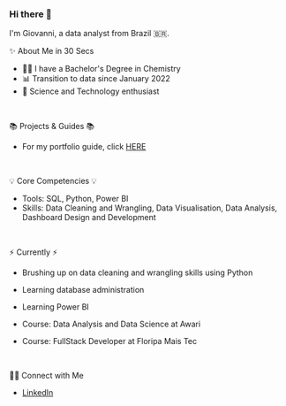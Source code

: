 ### Hi there 👋

I'm Giovanni, a data analyst from Brazil 🇧🇷.
<br>

✨ About Me in 30 Secs 
- 👨‍🔬 I have a Bachelor's Degree in Chemistry
- 📊 Transition to data since January 2022
- 🔭 Science and Technology enthusiast
<br>

📚 Projects & Guides 📚
- For my portfolio guide, click [HERE](https://github.com/giovannilp/Portfolio-Guide)
<br>

💡 Core Competencies 💡
- Tools: SQL, Python, Power BI
- Skills: Data Cleaning and Wrangling, Data Visualisation, Data Analysis, Dashboard Design and Development
<br>

⚡️ Currently ⚡️
- Brushing up on data cleaning and wrangling skills using Python
- Learning database administration
- Learning Power BI

- Course: Data Analysis and Data Science at Awari
- Course: FullStack Developer at Floripa Mais Tec
<br>

🙌🏻 Connect with Me
- [LinkedIn](https://linkedin.com/in/giovanni-lisboa-39a27a258)


<!--
**giovannilp/giovannilp** is a ✨ _special_ ✨ repository because its `README.md` (this file) appears on your GitHub profile.

Here are some ideas to get you started:

- 🔭 I’m currently working on ...
- 🌱 I’m currently learning ...
- 👯 I’m looking to collaborate on ...
- 🤔 I’m looking for help with ...
- 💬 Ask me about ...
- 📫 How to reach me: ...
- 😄 Pronouns: ...
- ⚡ Fun fact: ...
-->
